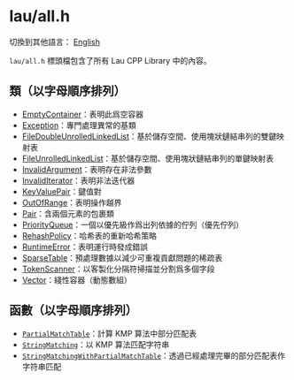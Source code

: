 # lau/all.h

切換到其他語言： [English](all_en.md)

`lau/all.h` 標頭檔包含了所有 Lau CPP Library 中的內容。

## 類（以字母順序排列）
- [EmptyContainer](exception_zh.md)：表明此爲空容器
- [Exception](exception_zh.md)：專門處理異常的基類
- [FileDoubleUnrolledLinkedList](file_double_unrolled_linked_list_zh.md)：基於儲存空間、使用塊狀鏈結串列的雙鍵映射表
- [FileUnrolledLinkedList](file_unrolled_linked_list_zh.md)：基於儲存空間、使用塊狀鏈結串列的單鍵映射表
- [InvalidArgument](exception_zh.md)：表明存在非法參數
- [InvalidIterator](exception_zh.md)：表明非法迭代器
- [KeyValuePair](key_value_pair_zh.md)：鍵值對
- [OutOfRange](exception_zh.md)：表明操作越界
- [Pair](pair_zh.md)：含兩個元素的包裹類
- [PriorityQueue](priority_queue_zh.md)：一個以優先級作爲出列依據的佇列（優先佇列）
- [RehashPolicy](rehash_policy_zh.md)：哈希表的重新哈希策略
- [RuntimeError](exception_zh.md)：表明運行時發成錯誤
- [SparseTable](sparse_table_zh.md)：預處理數據以減少可重複貢獻問題的稀疏表
- [TokenScanner](token_scanner_zh.md)：以客製化分隔符掃描並分割爲多個字段
- [Vector](vector_zh.md)：綫性容器（動態數組）

## 函數（以字母順序排列）
- [`PartialMatchTable`](#PartialMatchTable)：計算
  KMP 算法中部分匹配表
- [`StringMatching`](#StringMatching)：以
  KMP 算法匹配字符串
- [`StringMatchingWithPartialMatchTable`](#StringMatchingWithPartialMatchTable)：透過已經處理完畢的部分匹配表作字符串匹配
